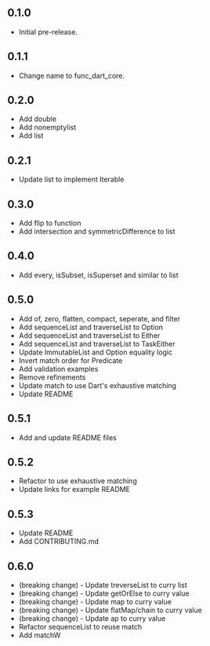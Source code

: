 ## 0.1.0

- Initial pre-release.

## 0.1.1

- Change name to func_dart_core.

## 0.2.0

- Add double
- Add nonemptylist
- Add list

## 0.2.1

- Update list to implement Iterable

## 0.3.0

- Add flip to function
- Add intersection and symmetricDifference to list

## 0.4.0

- Add every, isSubset, isSuperset and similar to list

## 0.5.0

- Add of, zero, flatten, compact, seperate, and filter
- Add sequenceList and traverseList to Option
- Add sequenceList and traverseList to Either
- Add sequenceList and traverseList to TaskEither
- Update ImmutableList and Option equality logic
- Invert match order for Predicate
- Add validation examples
- Remove refinements
- Update match to use Dart's exhaustive matching
- Update README

## 0.5.1

- Add and update README files

## 0.5.2

- Refactor to use exhaustive matching
- Update links for example README

## 0.5.3

- Update README
- Add CONTRIBUTING.md

## 0.6.0

- (breaking change) - Update treverseList to curry list
- (breaking change) - Update getOrElse to curry value
- (breaking change) - Update map to curry value
- (breaking change) - Update flatMap/chain to curry value
- (breaking change) - Update ap to curry value
- Refactor sequenceList to reuse match
- Add matchW
